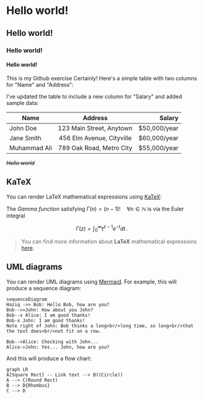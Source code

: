 # Hello world!
## Hello world!
### Hello world!
#### Hello world!

This is my Github exercise
Certainly! Here's a simple table with two columns for "Name" and "Address":

I've updated the table to include a new column for "Salary" and added sample data:

| **Name**         | **Address**              | **Salary**      |
|-------------------|:--------------------------:|--------------:|
| John Doe          | 123 Main Street, Anytown | $50,000/year    |
| Jane Smith        | 456 Elm Avenue, Cityville | $60,000/year    |
| Muhammad Ali      | 789 Oak Road, Metro City | $55,000/year    |


*~~Hello world~~*

## KaTeX

You can render LaTeX mathematical expressions using [KaTeX](https://khan.github.io/KaTeX/):

The *Gamma function* satisfying $\Gamma(n) = (n-1)!\quad\forall n\in\mathbb N$ is via the Euler integral

$$
\Gamma(z) = \int_0^\infty t^{z-1}e^{-t}dt\,.
$$

> You can find more information about **LaTeX** mathematical expressions [here](http://meta.math.stackexchange.com/questions/5020/mathjax-basic-tutorial-and-quick-reference).
>


## UML diagrams

You can render UML diagrams using [Mermaid](https://mermaidjs.github.io/). For example, this will produce a sequence diagram:

```mermaid
sequenceDiagram
Haziq ->> Bob: Hello Bob, how are you?
Bob-->>John: How about you John?
Bob--x Alice: I am good thanks!
Bob-x John: I am good thanks!
Note right of John: Bob thinks a long<br/>long time, so long<br/>that the text does<br/>not fit on a row.

Bob-->Alice: Checking with John...
Alice->John: Yes... John, how are you?
```

And this will produce a flow chart:

```mermaid
graph LR
A[Square Rect] -- Link text --> B((Circle))
A --> C(Round Rect)
B --> D{Rhombus}
C --> D

